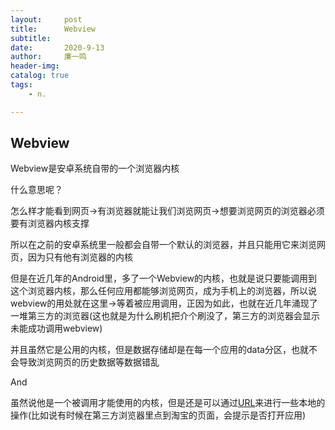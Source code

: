 ```yaml
---
layout:     post
title:      Webview
subtitle:   
date:       2020-9-13
author:     廉一鸣
header-img: 
catalog: true
tags:
    - n.

---
```


## Webview

Webview是安卓系统自带的一个浏览器内核

什么意思呢？

怎么样才能看到网页→有浏览器就能让我们浏览网页→想要浏览网页的浏览器必须要有浏览器内核支撑

所以在之前的安卓系统里一般都会自带一个默认的浏览器，并且只能用它来浏览网页，因为只有他有浏览器的内核

但是在近几年的Android里，多了一个Webview的内核，也就是说只要能调用到这个浏览器内核，那么任何应用都能够浏览网页，成为手机上的浏览器，所以说webview的用处就在这里→等着被应用调用，正因为如此，也就在近几年涌现了一堆第三方的浏览器(这也就是为什么刷机把介个刷没了，第三方的浏览器会显示未能成功调用webview)

并且虽然它是公用的内核，但是数据存储却是在每一个应用的data分区，也就不会导致浏览网页的历史数据等数据错乱

And

虽然说他是一个被调用才能使用的内核，但是还是可以通过[URL](https://mp.weixin.qq.com/s?__biz=MzI4Nzc2MzA3OQ==&mid=2247484324&idx=2&sn=e7ee5e0954dcd7290211edab9e4120e8&scene=21#wechat_redirect)来进行一些本地的操作(比如说有时候在第三方浏览器里点到淘宝的页面，会提示是否打开应用)